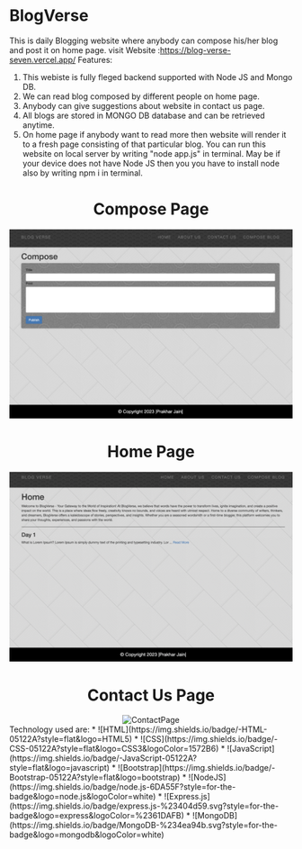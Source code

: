# BlogVerse
This is daily Blogging website where anybody can compose his/her blog and post it on home page.
visit Website :https://blog-verse-seven.vercel.app/
Features:
  1) This webiste is fully fleged backend supported with Node JS and Mongo DB.
  2) We can read blog composed by different people on home page.
  3) Anybody can give suggestions about website in contact us page.
  4) All blogs are stored in MONGO DB database and can be retrieved anytime.
  5) On home page if anybody want to read more then website will render it to a fresh page consisting of that particular blog.
You can run this website on local server by writing "node app.js" in terminal.
May be if your device does not have Node JS then you you have to install node also by writing npm i in terminal.

<div align="center">
  <h1>Compose Page</h1>
    <img src="Compose_Blog.png" alt="ComposePage" >
  <h1>Home Page</h1>
    <img src="HomePage.png" alt="HomePage" >
  <h1>Contact Us Page</h1>
    <img src="Contactus.png" alt="ContactPage" >
</div>  
Technology used are:
* ![HTML](https://img.shields.io/badge/-HTML-05122A?style=flat&logo=HTML5)
* ![CSS](https://img.shields.io/badge/-CSS-05122A?style=flat&logo=CSS3&logoColor=1572B6)
* ![JavaScript](https://img.shields.io/badge/-JavaScript-05122A?style=flat&logo=javascript)
* ![Bootstrap](https://img.shields.io/badge/-Bootstrap-05122A?style=flat&logo=bootstrap)
* ![NodeJS](https://img.shields.io/badge/node.js-6DA55F?style=for-the-badge&logo=node.js&logoColor=white)
* ![Express.js](https://img.shields.io/badge/express.js-%23404d59.svg?style=for-the-badge&logo=express&logoColor=%2361DAFB)
* ![MongoDB](https://img.shields.io/badge/MongoDB-%234ea94b.svg?style=for-the-badge&logo=mongodb&logoColor=white)    
